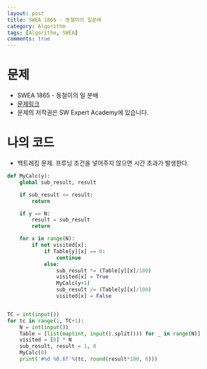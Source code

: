 ```yaml
---
layout: post
title: SWEA 1865 - 동철이의 일분배
category: Algorithm
tags: [Algorithm, SWEA]
comments: true
---
```




# 문제

-  SWEA 1865 - 동철이의 일 분배
-  [문제링크](<https://swexpertacademy.com/main/code/problem/problemDetail.do?contestProbId=AV5LuHfqDz8DFAXc>)
-  문제의 저작권은 SW Expert Academy에 있습니다.



# 나의 코드

- 백트레킹 문제. 프루닝 조건을 넣어주지 않으면 시간 초과가 발생한다.


```python
def MyCalc(y):
    global sub_result, result

    if sub_result <= result:
        return

    if y == N:
        result = sub_result
        return

    for x in range(N):
        if not visited[x]:
            if Table[y][x] == 0:
                continue
            else:
                sub_result *= (Table[y][x]/100)
                visited[x] = True
                MyCalc(y+1)
                sub_result /= (Table[y][x]/100)
                visited[x] = False


TC = int(input())
for tc in range(1, TC+1):
    N = int(input())
    Table = [list(map(int, input().split())) for _ in range(N)]
    visited = [0] * N
    sub_result, result = 1, 0
    MyCalc(0)
    print('#%d %0.6f'%(tc, round(result*100, 6)))

```

